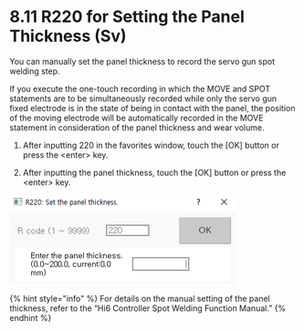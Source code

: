 ﻿# 8.11 R220 for Setting the Panel Thickness \(Sv\)

You can manually set the panel thickness to record the servo gun spot welding step.

If you execute the one-touch recording in which the MOVE and SPOT statements are to be simultaneously recorded while only the servo gun fixed electrode is in the state of being in contact with the panel, the position of the moving electrode will be automatically recorded in the MOVE statement in consideration of the panel thickness and wear volume.

1.	After inputting 220 in the favorites window, touch the \[OK\] button or press the &lt;enter&gt; key. 

2.	After inputting the panel thickness, touch the \[OK\] button or press the &lt;enter&gt; key.

![](../_assets/tp630/pop-rcode-220_eng.png)



{% hint style="info" %}
For details on the manual setting of the panel thickness, refer to the “Hi6 Controller Spot Welding Function Manual.”
{% endhint %}

